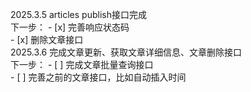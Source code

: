 2025.3.5
    articles publish接口完成  
    下一步： 
        - [x] 完善响应状态码  
        - [x] 删除文章接口  
2025.3.6
    完成文章更新、获取文章详细信息、文章删除接口  
    下一步：
        - [ ] 完成文章批量查询接口  
        - [ ] 完善之前的文章接口，比如自动插入时间  